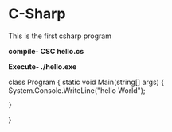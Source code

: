# C-Sharp

This is the first csharp program

**compile-    CSC hello.cs**

**Execute-    ./hello.exe**


class Program
{
	static void Main(string[] args)
	{
		System.Console.WriteLine("hello World");

	
	}
}
